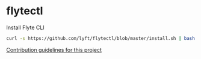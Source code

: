 # flytectl
Install Flyte CLI

```bash
curl -s https://github.com/lyft/flytectl/blob/master/install.sh | bash
```

[Contribution guidelines for this project](docs/CONTRIBUTING.md)

